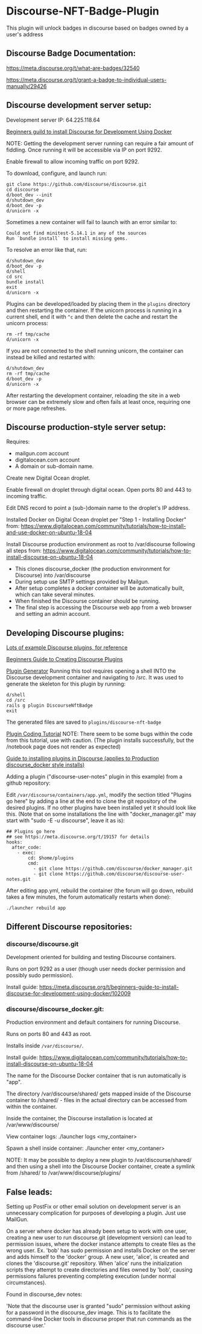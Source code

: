 # Discourse-NFT-Badge-Plugin
This plugin will unlock badges in discourse based on badges owned by a user's address

## Discourse Badge Documentation:

https://meta.discourse.org/t/what-are-badges/32540

https://meta.discourse.org/t/grant-a-badge-to-individual-users-manually/29426

## Discourse development server setup:

Development server IP: 64.225.118.64

[Beginners guild to install Discourse for Development Using Docker](https://meta.discourse.org/t/beginners-guide-to-install-discourse-for-development-using-docker/102009)

NOTE: Getting the development server running can require a fair amount of fiddling.  Once running it will be accessible via IP on port 9292.

Enable firewall to allow incoming traffic on port 9292.

To download, configure, and launch run:

```
git clone https://github.com/discourse/discourse.git
cd discourse
d/boot_dev --init
d/shutdown_dev
d/boot_dev -p
d/unicorn -x
```

Sometimes a new container will fail to launch with an error similar to:

```
Could not find minitest-5.14.1 in any of the sources
Run `bundle install` to install missing gems.
```
To resolve an error like that, run:

```
d/shutdown_dev
d/boot_dev -p
d/shell
cd src
bundle install
exit
d/unicorn -x
```

Plugins can be developed/loaded by placing them in the `plugins` directory and then restarting the container.  If the unicorn process is running in a current shell, end it with `^c` and then delete the cache and restart the unicorn process:

```
rm -rf tmp/cache
d/unicorn -x
```

If you are not connected to the shell running unicorn, the container can instead be killed and restarted with:

```
d/shutdown_dev
rm -rf tmp/cache
d/boot_dev -p
d/unicorn -x
```

After restarting the development container, reloading the site in a web browser can be extremely slow and often fails at least once, requiring one or more page refreshes.

##  Discourse production-style server setup:

Requires:
- mailgun.com account
- digitalocean.com account
- A domain or sub-domain name.

Create new Digital Ocean droplet.

Enable firewall on droplet through digital ocean.  Open ports 80 and 443 to incoming traffic.

Edit DNS record to point a (sub-)domain name to the droplet's IP address.

Installed Docker on Digital Ocean droplet per "Step 1 - Installing Docker" from:
https://www.digitalocean.com/community/tutorials/how-to-install-and-use-docker-on-ubuntu-18-04

Install Discourse production environment as root to /var/discourse following all steps from:
https://www.digitalocean.com/community/tutorials/how-to-install-discourse-on-ubuntu-18-04

- This clones discourse_docker (the production environment for Discourse) into /var/discourse
- During setup use SMTP settings provided by Mailgun.
- After setup completes a docker container will be automatically built, which can take several minutes.
- When finished the Discourse container should be running.
- The final step is accessing the Discourse web app from a web browser and setting an admin account.


## Developing Discourse plugins:

[Lots of example Discourse plugins, for reference](https://github.com/discourse/all-the-plugins/tree/master/plugins)

[Beginners Guide to Creating Discourse Plugins](https://meta.discourse.org/t/beginners-guide-to-creating-discourse-plugins-part-1/30515)

[Plugin Generator](https://meta.discourse.org/t/rails-plugin-generator/95907)
Running this tool requires opening a shell INTO the Discourse development container and navigating to /src. It was used to generate the skeleton for this plugin by running:

```
d/shell
cd /src
rails g plugin DiscourseNftBadge
exit
```

The generated files are saved to `plugins/discourse-nft-badge` 

[Plugin Coding Tutorial](https://kleinfreund.de/how-to-create-a-discourse-plugin/)
NOTE: There seem to be some bugs within the code from this tutorial, use with caution. (The plugin installs successfully, but the /notebook page does not render as expected)

[Guide to installing plugins in Discourse (applies to Production discourse_docker style installs)](https://meta.discourse.org/t/install-plugins-in-discourse/19157/215)

Adding a plugin ("discourse-user-notes" plugin in this example) from a github repository:

Edit `/var/discourse/containers/app.yml`, modify the section titled "Plugins go here" by adding a line at the end to clone the git repository of the desired plugins.  If no other plugins have been installed yet it should look like this. (Note that on some installations the line with "docker_manager.git" may start with "sudo -E -u discourse", leave it as is):

```
## Plugins go here
## see https://meta.discourse.org/t/19157 for details
hooks:
  after_code:
    - exec:
        cd: $home/plugins
        cmd:
          - git clone https://github.com/discourse/docker_manager.git
          - git clone https://github.com/discourse/discourse-user-notes.git
```

After editing app.yml, rebuild the container (the forum will go down, rebuild takes a few minutes, the forum automatically restarts when done):

`./launcher rebuild app`


## Different Discourse repositories:

### discourse/discourse.git
Development oriented for building and testing Discourse containers.

Runs on port 9292 as a user (though user needs docker permission and possibly sudo permission).

Install guide: https://meta.discourse.org/t/beginners-guide-to-install-discourse-for-development-using-docker/102009

### discourse/discourse_docker.git:
Production environment and default containers for running Discourse.

Runs on ports 80 and 443 as root.

Installs inside `/var/discourse/`.

Install guide: https://www.digitalocean.com/community/tutorials/how-to-install-discourse-on-ubuntu-18-04

The name for the Discourse Docker container that is run automatically is "app".

The directory /var/discourse/shared/ gets mapped inside of the Discourse container to /shared/ - files in the actual directory can be accessed from within the container.

Inside the container, the Discourse installation is located at /var/www/discourse/

View container logs:
    ./launcher logs <my_container>

Spawn a shell inside container:
    ./launcher enter <my_contaner>


NOTE: It may be possible to deploy a new plugin to /var/discourse/shared/ and then using a shell into the Discourse Docker container, create a symlink from /shared/<PLUGIN> to /var/www/discourse/plugins/<PLUGIN>


## False leads:

Setting up PostFix or other email solution on development server is an unnecessary complication for purposes of developing a plugin. Just use MailGun.

On a server where docker has already been setup to work with one user, creating a new user to run discourse.git (development version) can lead to permission issues, where the docker instance attempts to create files as the wrong user. Ex. 'bob' has sudo permission and installs Docker on the server and adds himself to the 'docker' group. A new user, 'alice', is created and clones the 'discourse.git' repository.  When 'alice' runs the initialization scripts they attempt to create directories and files owned by 'bob', causing permissions failures preventing completing execution (under normal circumstances).

Found in discourse_dev notes:

'Note that the discourse user is granted "sudo" permission without asking for a password in the discourse_dev image.  This is to facilitate the command-line Docker tools in discourse proper that run commands as the discourse user.'

